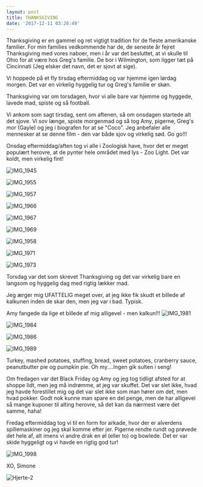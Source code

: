```yaml
---
layout: post
title: THANKSGIVING
date: '2017-12-11 03:26:49'
---
```


Thanksgiving er en gammel og ret vigtigt tradition for de fleste amerikanske familier. For min families vedkommende har de, de seneste år fejret Thanksgiving med vores naboer, men i år var det besluttet, at vi skulle til Ohio for at være hos Greg's familie. De bor i Wilmington, som ligger tæt på Cincinnati (Jeg elsker det navn, det er sjovt at sige). 

Vi hoppede på et fly tirsdag eftermiddag og var hjemme igen lørdag morgen. 
Det var en virkelig hyggelig tur og Greg's familie er skøn. 

Thanksgiving var om torsdagen, hvor vi alle bare var hjemme og hyggede, lavede mad, spiste og så football. 

Vi ankom som sagt tirsdag, sent om aftenen, så om onsdagen startede alt det sjove. 
Vi sov længe, spiste morgenmad og så tog Amy, pigerne, Greg's mor (Gayle) og jeg i biografen for at se "Coco". Jeg anbefaler alle mennesker at se denne film - den var både sjov og virkelig sød. Go go!!!

Onsdag eftermiddag/aften tog vi alle i Zoologisk have, hvor det er meget populært herovre, at de pynter hele området med lys - Zoo Light.
Det var koldt, men virkelig fint!

![IMG_1945](/simonejakobsen.dk/images/2017/12/IMG_1945.JPG)

![IMG_1955](/simonejakobsen.dk/images/2017/12/IMG_1955.JPG)

![IMG_1957](/simonejakobsen.dk/images/2017/12/IMG_1957.JPG)

![IMG_1966](/simonejakobsen.dk/images/2017/12/IMG_1966.JPG)

![IMG_1967](/simonejakobsen.dk/images/2017/12/IMG_1967.JPG)

![IMG_1969](/simonejakobsen.dk/images/2017/12/IMG_1969.JPG)

![IMG_1958](/simonejakobsen.dk/images/2017/12/IMG_1958.JPG)

![IMG_1971](/simonejakobsen.dk/images/2017/12/IMG_1971.JPG)

![IMG_1973](/simonejakobsen.dk/images/2017/12/IMG_1973.JPG)

Torsdag var det som skrevet Thanksgiving og det var virkelig bare en langsom og hyggelig dag med rigtig lækker mad. 

Jeg ærger mig UFATTELIG meget over, at jeg ikke fik skudt et billede af kalkunen inden de skar den, men jeg var i bad. Typisk.

Amy fangede da lige et billede af mig alligevel - men kalkun!!!
![IMG_1981](/simonejakobsen.dk/images/2017/12/IMG_1981.JPG)

![IMG_1984](/simonejakobsen.dk/images/2017/12/IMG_1984.JPG)

![IMG_1986](/simonejakobsen.dk/images/2017/12/IMG_1986.JPG)

![IMG_1989](/simonejakobsen.dk/images/2017/12/IMG_1989.JPG)

Turkey, mashed potatoes, stuffing, bread, sweet potatoes, cranberry sauce, peanutbutter pie og pumpkin pie. Oh my....Ingen gik sulten i seng!

Om fredagen var det Black Friday og Amy og jeg tog tidligt afsted for at shoppe lidt, men jeg må indrømme, at jeg var skuffet. Det var slet ikke, hvad jeg havde forestillet mig og det var slet ikke som man hører om det, men hvad pokker. 
Godt nok kunne man spare en del penge, men de har alligevel så mange kuponer til alting herovre, så det kan da nærmest være det samme, haha!

Fredag eftermiddag tog vi til en form for arkade, hvor der er alverdens spillemaskiner og jeg skal komme efter jer. Pigerne rendte rundt og prøvede det hele af, alt imens vi andre drak en øl (eller to) og bowlede. Det er var skide hyggeligt og vi havde en rigtig god tur!

![IMG_1998](/simonejakobsen.dk/images/2017/12/IMG_1998.JPG)

XO, Simone

![Hjerte-2](/simonejakobsen.dk/images/2017/12/Hjerte-2.jpg)

